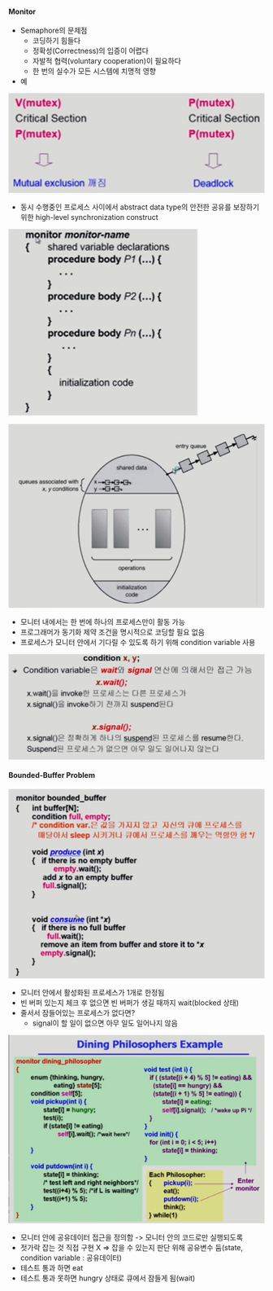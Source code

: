 #### Monitor

- Semaphore의 문제점
  - 코딩하기 힘들다
  - 정확성(Correctness)의 입증이 어렵다
  - 자발적 협력(voluntary cooperation)이 필요하다
  - 한 번의 실수가 모든 시스템에 치명적 영향
- 예

![image-20230318155438363](./assets/image-20230318155438363.png)

- 동시 수행중인 프로세스 사이에서 abstract data type의 안전한 공유를 보장하기 위한 high-level synchronization construct

![image-20230318155607528](./assets/image-20230318155607528.png)

![image-20230318155807958](./assets/image-20230318155807958.png)

- 모니터 내에서는 한 번에 하나의 프로세스만이 활동 가능
- 프로그래머가 동기화 제약 조건을 명시적으로 코딩할 필요 없음
- 프로세스가 모니터 안에서 기다릴 수 있도록 하기 위해 condition variable 사용

![image-20230318160029258](./assets/image-20230318160029258.png)



#### Bounded-Buffer Problem

![image-20230318160234895](./assets/image-20230318160234895.png)

- 모니터 안에서 활성화된 프로세스가 1개로 한정됨
- 빈 버퍼 있는지 체크 후 없으면 빈 버퍼가 생길 때까지 wait(blocked 상태)
- 줄서서 잠들어있는 프로세스가 없다면?
  - signal이 할 일이 없으면 아무 일도 일어나지 않음

![image-20230318174815106](./assets/image-20230318174815106.png)

- 모니터 안에 공유데이터 접근을 정의함 -> 모니터 안의 코드로만 실행되도록
- 젓가락 잡는 것 직접 구현 X => 잡을 수 있는지 판단 위해 공유변수 둠(state, condition variable : 공유데이터)
- 테스트 통과 하면 eat
- 테스트 통과 못하면 hungry 상태로 큐에서 잠들게 됨(wait)

